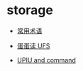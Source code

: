 # storage

- [常用术语](./files/20220828_01.md)

- [蛋蛋读 UFS](./files/20220829_01.md)

- [UPIU and command](./files/20220927_01.md)


